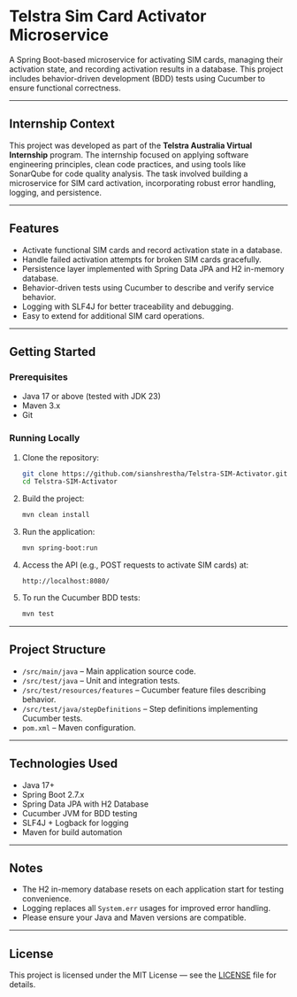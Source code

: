 # Telstra Sim Card Activator Microservice

A Spring Boot-based microservice for activating SIM cards, managing their activation state, and recording activation results in a database. This project includes behavior-driven development (BDD) tests using Cucumber to ensure functional correctness.

---

## Internship Context

This project was developed as part of the **Telstra Australia Virtual Internship** program. The internship focused on applying software engineering principles, clean code practices, and using tools like SonarQube for code quality analysis. The task involved building a microservice for SIM card activation, incorporating robust error handling, logging, and persistence.

---

## Features

* Activate functional SIM cards and record activation state in a database.
* Handle failed activation attempts for broken SIM cards gracefully.
* Persistence layer implemented with Spring Data JPA and H2 in-memory database.
* Behavior-driven tests using Cucumber to describe and verify service behavior.
* Logging with SLF4J for better traceability and debugging.
* Easy to extend for additional SIM card operations.

---

## Getting Started

### Prerequisites

* Java 17 or above (tested with JDK 23)
* Maven 3.x
* Git

### Running Locally

1. Clone the repository:

   ```bash
   git clone https://github.com/sianshrestha/Telstra-SIM-Activator.git
   cd Telstra-SIM-Activator
   ```

2. Build the project:

   ```bash
   mvn clean install
   ```

3. Run the application:

   ```bash
   mvn spring-boot:run
   ```

4. Access the API (e.g., POST requests to activate SIM cards) at:

   ```
   http://localhost:8080/
   ```

5. To run the Cucumber BDD tests:

   ```bash
   mvn test
   ```

---

## Project Structure

* `/src/main/java` – Main application source code.
* `/src/test/java` – Unit and integration tests.
* `/src/test/resources/features` – Cucumber feature files describing behavior.
* `/src/test/java/stepDefinitions` – Step definitions implementing Cucumber tests.
* `pom.xml` – Maven configuration.

---

## Technologies Used

* Java 17+
* Spring Boot 2.7.x
* Spring Data JPA with H2 Database
* Cucumber JVM for BDD testing
* SLF4J + Logback for logging
* Maven for build automation

---

## Notes

* The H2 in-memory database resets on each application start for testing convenience.
* Logging replaces all `System.err` usages for improved error handling.
* Please ensure your Java and Maven versions are compatible.

---

## License

This project is licensed under the MIT License — see the [LICENSE](LICENSE) file for details.
